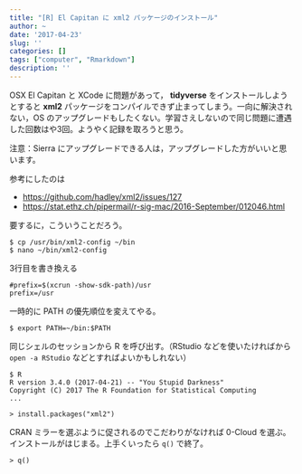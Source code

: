 ```yaml
---
title: "[R] El Capitan に xml2 パッケージのインストール"
author: ~
date: '2017-04-23'
slug: ''
categories: []
tags: ["computer", "Rmarkdown"]
description: ''
---
```


OSX El Capitan と XCode に問題があって， **tidyverse** をインストールしようとすると **xml2** パッケージをコンパイルできず止まってしまう。一向に解決されない，OS のアップグレードもしたくない。学習さえしないので同じ問題に遭遇した回数はや3回。ようやく記録を取ろうと思う。

注意：Sierra にアップグレードできる人は，アップグレードした方がいいと思います。

参考にしたのは

* https://github.com/hadley/xml2/issues/127
* https://stat.ethz.ch/pipermail/r-sig-mac/2016-September/012046.html

要するに，こういうことだろう。

```
$ cp /usr/bin/xml2-config ~/bin
$ nano ~/bin/xml2-config
```

3行目を書き換える

```
#prefix=$(xcrun -show-sdk-path)/usr
prefix=/usr
```

一時的に PATH の優先順位を変えてやる。

```
$ export PATH=~/bin:$PATH
```

同じシェルのセッションから R を呼び出す。（RStudio などを使いたければから `open -a RStudio` などとすればよいかもしれない）

```
$ R
R version 3.4.0 (2017-04-21) -- "You Stupid Darkness"                                Copyright (C) 2017 The R Foundation for Statistical Computing
...

> install.packages("xml2")
```

CRAN ミラーを選ぶように促されるのでこだわりがなければ 0-Cloud を選ぶ。インストールがはじまる。上手くいったら `q()` で終了。

```
> q()
```
